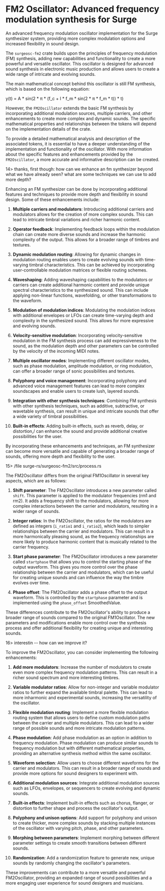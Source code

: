 # FM2 Oscillator: Advanced frequency modulation synthesis for Surge

An advanced frequency modulation oscillator
implementation for the Surge synthesizer system,
providing more complex modulation options and
increased flexibility in sound design.

The `surgeosc-fm2` crate builds upon the
principles of frequency modulation (FM) synthesis,
adding new capabilities and functionality to
create a more powerful and versatile
oscillator. This oscillator is designed for
advanced sound synthesis in electronic music
production and allows users to create a wide range
of intricate and evolving sounds.

The main mathematical concept behind this
oscillator is still FM synthesis, which is based
on the following equation:

y(t) = A * sin(2 * π * (f_c + I * f_m * sin(2 * π * f_m * t)) * t)

However, the `FM2Oscillator` extends the basic FM
synthesis by incorporating additional modulation
sources, multiple carriers, and other enhancements
to create more complex and dynamic sounds. The
specific mathematical properties and relationships
between the tokens will depend on the
implementation details of the crate.

To provide a detailed mathematical analysis and
description of the associated tokens, it is
essential to have a deeper understanding of the
implementation and functionality of the
oscillator. With more information about the
specific features and enhancements provided by the
`FM2Oscillator`, a more accurate and informative
description can be created.

14> thanks, first though: how can we enhance an fm
synthesizer beyond what we have already seen? what
are some techniques we can use to add more depth?

Enhancing an FM synthesizer can be done by
incorporating additional features and techniques
to provide more depth and flexibility in sound
design. Some of these enhancements include:

1. **Multiple carriers and modulators**:
   Introducing additional carriers and modulators
   allows for the creation of more complex
   sounds. This can lead to intricate timbral
   variations and richer harmonic content.

2. **Operator feedback**: Implementing feedback
   loops within the modulation chain can create
   more diverse sounds and increase the harmonic
   complexity of the output. This allows for
   a broader range of timbres and textures.

3. **Dynamic modulation routing**: Allowing for
   dynamic changes in modulation routing enables
   users to create evolving sounds with
   time-varying timbral characteristics. This can
   be achieved by incorporating user-controllable
   modulation matrices or flexible routing
   schemes.

4. **Waveshaping**: Adding waveshaping
   capabilities to the modulators or carriers can
   create additional harmonic content and provide
   unique spectral characteristics to the
   synthesized sound. This can include applying
   non-linear functions, wavefolding, or other
   transformations to the waveform.

5. **Modulation of modulation indices**:
   Modulating the modulation indices with
   additional envelopes or LFOs can create
   time-varying depth and complexity in the
   synthesized sound. This allows for more
   expressive and evolving sounds.

6. **Velocity-sensitive modulation**:
   Incorporating velocity-sensitive modulation in
   the FM synthesis process can add expressiveness
   to the sound, as the modulation depth and other
   parameters can be controlled by the velocity of
   the incoming MIDI notes.

7. **Multiple oscillator modes**: Implementing
   different oscillator modes, such as phase
   modulation, amplitude modulation, or ring
   modulation, can offer a broader range of sonic
   possibilities and textures.

8. **Polyphony and voice management**:
   Incorporating polyphony and advanced voice
   management features can lead to more complex
   soundscapes and enable users to create lush,
   layered sounds.

9. **Integration with other synthesis
   techniques**: Combining FM synthesis with other
   synthesis techniques, such as additive,
   subtractive, or wavetable synthesis, can result
   in unique and intricate sounds that offer
   a wide variety of timbral possibilities.

10. **Built-in effects**: Adding built-in effects,
    such as reverb, delay, or distortion,/ can
    enhance the sound and provide additional
    creative possibilities for the user.

By incorporating these enhancements and
techniques, an FM synthesizer can become more
versatile and capable of generating a broader
range of sounds, offering more depth and
flexibility to the user.

15> /file surge-rs/surgeosc-fm2/src/process.rs

The FM2Oscillator differs from the original
FM1Oscillator in several key aspects, which are as
follows:

1. **Shift parameter**: The FM2Oscillator
   introduces a new parameter called `shift`. This
   parameter is applied to the modulator
   frequencies (rm1 and rm2). It adds a frequency
   shift to the modulators, allowing for more
   complex interactions between the carrier and
   modulators, resulting in a wider range of
   sounds.

2. **Integer ratios**: In the FM2Oscillator, the
   ratios for the modulators are defined as
   integers (`i_ratio1` and `i_ratio2`), which
   leads to simpler relationships between the
   carrier and modulators. This can result in
   a more harmonically pleasing sound, as the
   frequency relationships are more likely to
   produce harmonic content that is musically
   related to the carrier frequency.

3. **Start phase parameter**: The FM2Oscillator
   introduces a new parameter called `startphase`
   that allows you to control the starting phase
   of the output waveform. This gives you more
   control over the phase relationship between the
   carrier and modulators, which can be useful for
   creating unique sounds and can influence the
   way the timbre evolves over time.

4. **Phase offset**: The FM2Oscillator adds
   a phase offset to the output waveform. This is
   controlled by the `startphase` parameter and is
   implemented using the `phase_offset`
   SmoothedValue.

These differences contribute to the
FM2Oscillator's ability to produce a broader range
of sounds compared to the original
FM1Oscillator. The new parameters and
modifications enable more control over the
synthesis process and offer additional flexibility
for creating unique and interesting sounds.

16> interestin -- how can we improve it?

To improve the FM2Oscillator, you can consider
implementing the following enhancements:

1. **Add more modulators**: Increase the number of
   modulators to create even more complex
   frequency modulation patterns. This can result
   in a richer sound spectrum and more interesting
   timbres.

2. **Variable modulator ratios**: Allow for
   non-integer and variable modulator ratios to
   further expand the available timbral
   palette. This can lead to more inharmonic and
   experimental sounds, increasing the versatility
   of the oscillator.

3. **Flexible modulation routing**: Implement
   a more flexible modulation routing system that
   allows users to define custom modulation paths
   between the carrier and multiple
   modulators. This can lead to a wider range of
   possible sounds and more intricate modulation
   patterns.

4. **Phase modulation**: Add phase modulation as
   an option in addition to frequency
   modulation. Phase modulation can produce
   similar sounds to frequency modulation but with
   different mathematical properties, providing an
   alternative synthesis method within the same
   oscillator.

5. **Waveform selection**: Allow users to choose
   different waveforms for the carrier and
   modulators. This can result in a broader range
   of sounds and provide more options for sound
   designers to experiment with.

6. **Additional modulation sources**: Integrate
   additional modulation sources such as LFOs,
   envelopes, or sequencers to create evolving and
   dynamic sounds.

7. **Built-in effects**: Implement built-in
   effects such as chorus, flanger, or distortion
   to further shape and process the oscillator's
   output.

8. **Polyphony and unison options**: Add support
   for polyphony and unison to create thicker,
   more complex sounds by stacking multiple
   instances of the oscillator with varying pitch,
   phase, and other parameters.

9. **Morphing between parameters**: Implement
   morphing between different parameter settings
   to create smooth transitions between different
   sounds.

10. **Randomization**: Add a randomization feature
    to generate new, unique sounds by randomly
    changing the oscillator's parameters.

These improvements can contribute to a more
versatile and powerful FM2Oscillator, providing an
expanded range of sound possibilities and a more
engaging user experience for sound designers and
musicians.
